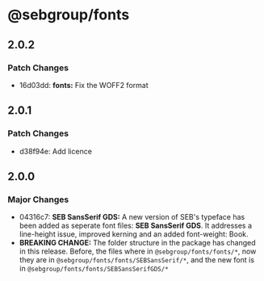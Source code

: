 # @sebgroup/fonts

## 2.0.2

### Patch Changes

- 16d03dd: **fonts:** Fix the WOFF2 format

## 2.0.1

### Patch Changes

- d38f94e: Add licence

## 2.0.0

### Major Changes

- 04316c7: **SEB SansSerif GDS:** A new version of SEB's typeface has been added as seperate font files: **SEB SansSerif GDS**. It addresses a line-height issue, improved kerning and an added font-weight: Book.
- **BREAKING CHANGE:** The folder structure in the package has changed in this release. Before, the files where in `@sebgroup/fonts/fonts/*`, now they are in `@sebgroup/fonts/fonts/SEBSansSerif/*`, and the new font is in
`@sebgroup/fonts/fonts/SEBSansSerifGDS/*`
